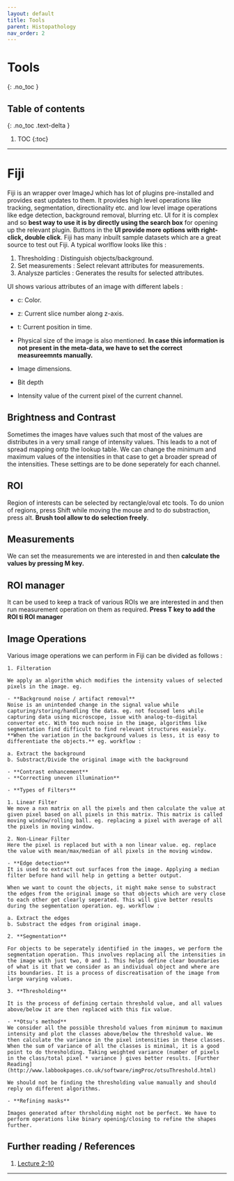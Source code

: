 ```yaml
---
layout: default
title: Tools
parent: Histopathology
nav_order: 2
---
```


# Tools
{: .no_toc }

## Table of contents
{: .no_toc .text-delta }

1. TOC
{:toc}

---

# Fiji

Fiji is an wrapper over ImageJ which has lot of plugins pre-installed and provides east updates to them. It provides high level operations like tracking, segmentation, directionality etc. and low level image operations like edge detection, background removal, blurring etc. UI for it is complex and so **best way to use it is by directly using the search box** for opening up the relevant plugin. Buttons in the **UI provide more options with right-click, double click**. Fiji has many inbuilt sample datasets which are a great source to test out Fiji. A typical worlflow looks like this :

1. Thresholding : Distinguish objects/background.
2. Set measurements : Select relevant attributes for measurements.
3. Analysze particles : Generates the results for selected attributes.

UI shows various attributes of an image with different labels : 

* c: Color.

* z: Current slice number along z-axis.

* t: Current position in time.

* Physical size of the image is also mentioned. **In case this information is not present in the meta-data, we have to set the correct measureemnts manually.** 

* Image dimensions.

* Bit depth

* Intensity value of the current pixel of the current channel.

## Brightness and Contrast 

Sometimes the images have values such that most of the values are distributes in a very small range of intensity values. This leads to a not of spread mapping ontp the lookup table. We can change the minimum and maximum values of the intensities in that case to get a broader spread of the intensities. These settings are to be done seperately for each channel.

## ROI

Region of interests can be selected by rectangle/oval etc tools. To do union of regions, press Shift while moving the mouse and to do substraction, press alt. **Brush tool allow to do selection freely**.

## Measurements

We can set the measurements we are interested in and then **calculate the values by pressing M key.**

## ROI manager

It can be used to keep a track of various ROIs we are interested in and then run measurement operation on them as required. **Press T key to add the ROI ti ROI manager**

## Image Operations

Various image operations we can perform in Fiji can be divided as follows :

    1. Filteration

    We apply an algorithm which modifies the intensity values of selected pixels in the image. eg.

    - **Background noise / artifact removal**
    Noise is an unintended change in the signal value while capturing/storing/handling the data. eg. not focused lens while capturing data using microscope, issue with analog-to-digital converter etc. With too much noise in the image, algorithms like segmentation find difficult to find relevant structures easiely. **When the variation in the background values is less, it is easy to differentiate the objects.** eg. workflow :
    
    a. Extract the background
    b. Substract/Divide the original image with the background

    - **Contrast enhancement**
    - **Correcting uneven illumination**

    - **Types of Filters**

    1. Linear Filter
    We move a nxn matrix on all the pixels and then calculate the value at given pixel based on all pixels in this matrix. This matrix is called moving window/rolling ball. eg. replacing a pixel with average of all the pixels in moving window.

    2. Non-Linear Filter 
    Here the pixel is replaced but with a non linear value. eg. replace the value with mean/max/median of all pixels in the moving window. 

    - **Edge detection**
    It is used to extract out surfaces from the image. Applying a median filter before hand will help in getting a better output.

    When we want to count the objects, it might make sense to substract the edges from the original image so that objects which are very close to each other get clearly seperated. This will give better results during the segmentation operation. eg. workflow :

    a. Extract the edges
    b. Substract the edges from original image.

    2. **Segmentation**

    For objects to be seperately identified in the images, we perform the segmentation operation. This involves replacing all the intensities in the image with just two, 0 and 1. This helps define clear boundaries of what is it that we consider as an individual object and where are its boundaries. It is a process of discreatisation of the image from large varying values. 

    3. **Thresholding**

    It is the process of defining certain threshold value, and all values above/below it are then replaced with this fix value. 

    - **Otsu's method**
    We consider all the possible threshold values from minimum to maximum intensity and plot the classes above/below the threshold value. We then calculate the variance in the pixel intensities in these classes. When the sum of variance of all the classes is minimal, it is a good point to do thresholding. Taking weighted variance (number of pixels in the class/total pixel * variance ) gives better results. [Further Reading](http://www.labbookpages.co.uk/software/imgProc/otsuThreshold.html)

    We should not be finding the thresholding value manually and should reply on different algorithms.

    - **Refining masks**
    
    Images generated after thrsholding might not be perfect. We have to perform operations like binary opening/closing to refine the shapes further. 

## Further reading / References

1. [Lecture 2-10](https://www.youtube.com/watch?v=Akedfyp5AxY&list=PL5ESQNfM5lc7SAMstEu082ivW4BDMvd0U&index=2)


--- 